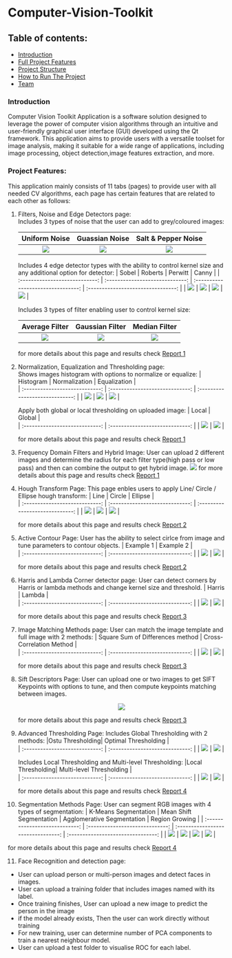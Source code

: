 # Computer-Vision-Toolkit

## Table of contents:

- [Introduction](#introduction)
- [Full Project Features](#project-features)
- [Project Structure](#project-structure)
- [How to Run The Project](#run-the-project)
- [Team](#team)

### Introduction

Computer Vision Toolkit Application is a software solution designed to leverage the power of computer vision algorithms through an intuitive and user-friendly graphical user interface (GUI) developed using the Qt framework. This application aims to provide users with a versatile toolset for image analysis, making it suitable for a wide range of applications, including image processing, object detection,image features extraction, and more.

### Project Features:

This application mainly consists of 11 tabs (pages) to provide user with all needed CV algorithms, each page has certain features that are related to each other as follows:

1. Filters, Noise and Edge Detectors page:<br />
   Includes 3 types of noise that the user can add to grey/coloured images:

   |         Uniform Noise          |         Guassian Noise          |        Salt & Pepper Noise         |
   | :----------------------------: | :-----------------------------: | :--------------------------------: |
   | ![](samples/uniform-noise.png) | ![](samples/guassian-noise.png) | ![](samples/salt-pepper-noise.png) |

   Includes 4 edge detector types with the ability to control kernel size and any additional option for detector:
   | Sobel | Roberts | Perwitt | Canny |
   | :----------------------------: | :-----------------------------: | :--------------------------------: | :--------------------------------: |
   | ![](samples/sobel-detector.png) | ![](samples/roberts-detector.png) | ![](samples/perwitt-detector.png) | ![](samples/canny-detector.png) |

   Includes 3 types of filter enabling user to control kernel size:

   |         Average Filter          |         Gaussian Filter          |         Median Filter          |
   | :-----------------------------: | :------------------------------: | :----------------------------: |
   | ![](samples/average-filter.png) | ![](samples/guassian-filter.png) | ![](samples/median-filter.png) |

   for more details about this page and results check [Report 1](docs/Report%201.pdf)

2. Normalization, Equalization and Thresholding page:<br />
   Shows images histogram with options to normalize or equalize:
   | Histogram | Normalization | Equalization |  
   | :----------------------------: | :-----------------------------: | :-----------------------------: |
   | ![](samples/histogram.png) | ![](samples/normalization.png) | ![](samples/equalizer.png) |

   Apply both global or local thresholding on uploaded image:
   | Local | Global |  
   | :----------------------------: | :-----------------------------: |
   | ![](samples/local-thresh.png) | ![](samples/global-thresh.png) |

   for more details about this page and results check [Report 1](docs/Report%201.pdf)

3. Frequency Domain Filters and Hybrid Image:
   User can upload 2 different images and determine the radius for each filter type(high pass or low pass) and then can combine the output to get hybrid image.
   ![](samples/hybird.png)
   for more details about this page and results check [Report 1](docs/Report%201.pdf)

4. Hough Transform Page:
   This page enbles users to apply Line/ Circle / Ellipse hough transform:
   | Line | Circle | Ellipse |  
   | :----------------------------: | :-----------------------------: | :-----------------------------: |
   | ![](samples/hough-line.png) | ![](samples/hough-circle.png) | ![](samples/hough-ellipse.png) |

   for more details about this page and results check [Report 2](docs/Report%202.pdf)

5. Active Contour Page:
   User has the ability to select cirlce from image and tune parameters to contour objects.
   | Example 1 | Example 2 |  
   | :----------------------------: | :-----------------------------: |
   | ![](samples/active-contour.png) | ![](samples/active-contour-2.png) |

   for more details about this page and results check [Report 2](docs/Report%202.pdf)

6. Harris and Lambda Corner detector page:
   User can detect corners by Harris or lambda methods and change kernel size and threshold.
   | Harris | Lambda |  
   | :----------------------------: | :-----------------------------: |
   | ![](samples/harris.png) | ![](samples/lambda.png) |

   for more details about this page and results check [Report 3](docs/Report%203.pdf)

7. Image Matching Methods page:
   User can match the image template and full image with 2 methods:
   | Square Sum of Differences method | Cross-Correlation Method |  
   | :----------------------------: | :-----------------------------: |
   | ![](samples/match-ssd.png) | ![](samples/match-ncc.png) |

   for more details about this page and results check [Report 3](docs/Report%203.pdf)

8. Sift Descriptors Page:
   User can upload one or two images to get SIFT Keypoints with options to tune, and then compute keypoints matching between images.
   <p align="center">
     <img src="samples/sift-match.png" />
   </p>

   for more details about this page and results check [Report 3](docs/Report%203.pdf)

9. Advanced Thresholding Page:
   Includes Global Thresholding with 2 methods:
   |Ostu Thresholding| Optimal Thresholding |  
   | :----------------------------: | :-----------------------------: |
   | ![](samples/ostu-thresh.png) | ![](samples/optimal-thres.png) |

   Includes Local Thresholding and Multi-level Thresholding:
   |Local Thresholding| Multi-level Thresholding |  
   | :----------------------------: | :-----------------------------: |
   | ![](samples/local-thresh-2.png) | ![](samples/multi-thresh.png) |

   for more details about this page and results check [Report 4](docs/Report%204.pdf)

10. Segmentation Methods Page:
    User can segment RGB images with 4 types of segmentation:
    | K-Means Segmentation | Mean Shift Segmentation | Agglomerative Segmentation | Region Growing |
    | :----------------------------: | :-----------------------------: | :--------------------------------: | :--------------------------------: |
    | ![](samples/k-means.png) | ![](samples/mean-shift-seg.png) | ![](samples/agg-seg.png) | ![](samples/region-growing.png) |

for more details about this page and results check [Report 4](docs/Report%204.pdf)

11. Face Recognition and detection page:

- User can upload person or multi-person images and detect faces in images.
- User can upload a training folder that includes images named with its label.
- Once training finishes, User can upload a new image to predict the person in the image
- if the model already exists, Then the user can work directly without training
- For new training, user can determine number of PCA components to train a nearest neighbour model.
- User can upload a test folder to visualise ROC for each label.
